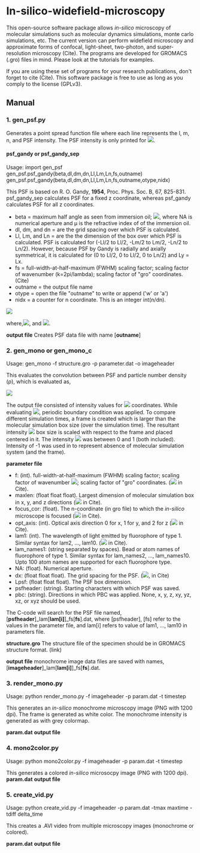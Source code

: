 # In-silico-widefield-microscopy

This open-source software package allows *in-silico* microscopy of molecular simulations such as molecular
dynamics simulations, monte carlo simulations, etc. The current version can perform widefield microscopy 
and approximate forms of confocal, light-sheet, two-photon, and super-resolution microscopy (Cite). 
The programs are developed for GROMACS (.gro) files in mind. Please look at the tutorials for examples.

If you are using these set of programs for your research publications, don't forget to cite (Cite). This software 
package is free to use as long as you comply to the license (GPLv3).

## Manual

### 1. gen_psf.py 

Generates a point spread function file where each line represents the l, m, n, and PSF intensity.
The PSF intensity is only printed for <img src="https://render.githubusercontent.com/render/math?math=m \leq l">.

#### psf_gandy or psf_gandy_sep
Usage: 
import gen_psf
gen_psf.psf_gandy(beta,dl,dm,dn,Ll,Lm,Ln,fs,outname)
gen_psf.psf_gandy(beta,dl,dm,dn,Ll,Lm,Ln,fs,outname,otype,nidx)


This PSF is based on  R. O. Gandy, **1954**, Proc. Phys. Soc. B, 67, 825-831. psf_gandy_sep calculates PSF for a fixed z coordinate, whereas
psf_gandy calculates PSF for all z coordinates.
- beta = maximum half angle as seen from immersion oil; <img src="https://render.githubusercontent.com/render/math?math=\sin^{-1}(NA/\mu)">, where NA is numerical aperture
  and μ is the refractive index of of the immersion oil. 
- dl, dm, and dn = are the grid spacing over which PSF is calculated. 
- Ll, Lm, and Ln = are the the dimension of the box over which PSF is calculated. PSF is calculated for (-Ll/2 to Ll/2, -Lm/2 to Lm/2, -Ln/2 to Ln/2). However, because PSF
  by Gandy is radially and axially symmetrical, it is calculated for (0 to Ll/2, 0 to Ll/2, 0 to Ln/2) and Ly = Lx.
- fs = full-width-at-half-maximum (FWHM) scaling factor; scaling factor of wavenumber (k=2pi/lambda); scaling factor of "gro" coordinates. (Cite) 
- outname = the output file name
- otype = open the file "outname" to write or append ('w' or 'a')
- nidx = a counter for n coordinate. This is an integer int(n/dn).
<img src="https://render.githubusercontent.com/render/math?math=PSF(r,n^')=PSF(l^',m^',n^')=I_0 \left\vert \frac{3}{2(1-\cos^{3/2}\beta)} \int_0^\beta e^{ik^'n^'\cos\theta}J_0(k^'r\sin\theta)\sin\theta\cos^{1/2}\theta d\theta \right\vert^2">

where,<img src="https://render.githubusercontent.com/render/math?math=k^'=\frac{2\pi f_s}{\lambda}">, and <img src="https://render.githubusercontent.com/render/math?math=I_0 = 1">.   

**output file**
Creates PSF data file with name [**outname**]

### 2. gen_mono or gen_mono_c
Usage:
gen_mono -f structure.gro -p parameter.dat -o imageheader

This evaluates the convolution between PSF and particle number density (ρ), which is evaluated as, 

<img src="https://render.githubusercontent.com/render/math?math=I(l^',m^')=\sum_{j=1}^N PSF(l^'-l_j,m^'-m_j,n_O-n_j)">

The output file consisted of intensity values for <img src="https://render.githubusercontent.com/render/math?math=(l^',m^')"> coordinates. While evaluating <img src="https://render.githubusercontent.com/render/math?math=I">, periodic boundary condition was applied. 
To compare different simulation times, a frame is created which is larger than the molecular simulation box size (over the simulation time). 
The resultant intensity <img src="https://render.githubusercontent.com/render/math?math=I"> box size is scaled with respect to the frame and placed centered in it. The intensity <img src="https://render.githubusercontent.com/render/math?math=I"> was between 0 and 1 (both included). Intensity of -1 was used in 
to represent absence of molecular simulation system (and the frame).

**parameter file**
- f: (int). full-width-at-half-maximum (FWHM) scaling factor; scaling factor of wavenumber <img src="https://render.githubusercontent.com/render/math?math=\left( k=2\pi/\lambda\right)">; scaling factor of "gro" coordinates. (<img src="https://render.githubusercontent.com/render/math?math=f_s"> in Cite).
- maxlen: (float float float). Largest dimension of molecular simulation box in x, y, and z directions (<img src="https://render.githubusercontent.com/render/math?math=B_l^*, B_m^*, B_n^*"> in Cite).
- focus_cor: (float). The n-coordinate (in gro file) to which the *in-silico* microscope is focused (<img src="https://render.githubusercontent.com/render/math?math=n_O"> in Cite). 
- opt_axis: (int). Optical axis direction 0 for x, 1 for y, and 2 for z (<img src="https://render.githubusercontent.com/render/math?math=n"> in Cite).
- lam1: (int). The wavelength of light emitted by fluorophore of type 1. Similar syntax for lam2, ..., lam10. (<img src="https://render.githubusercontent.com/render/math?math=\lambda"> in Cite).
- lam_names1: (string separated by spaces). Bead or atom names of fluorophore of type 1. Similar syntax for lam_names2, ..., lam_names10. Upto 100 atom names are supported for each fluorophore type.
- NA: (float). Numerical aperture. 
- dx: (float float float). The grid spacing for the PSF. (<img src="https://render.githubusercontent.com/render/math?math=\Delta l^', \Delta m^', \Delta n^'">,  in Cite)
- Lpsf: (float float float). The PSF box dimension. 
- psfheader: (string). Starting characters with which PSF was saved.
- pbc: (string). Directions in which PBC was applied. None, x, y, z, xy, yz, xz, or xyz should be used.

The C-code will search for the PSF file named, [**psfheader**]_lam[**lam[i]**]_fs[**fs**].dat, where [psfheader], [fs] refer to the values in the parameter file, and lam[i] refers to value of lam1, ..., lam10 in parameters file.

**structure.gro**
The structure file of the specimen should be in GROMACS structure format. (link)

**output file**
monochrome image data files are saved with names, [**imageheader**]_lam[**lam[i]**]_fs[**fs**].dat.

### 3. render_mono.py

Usage: python render_mono.py -f imageheader -p param.dat -t timestep

This generates an *in-silico* monochrome microscopy image (PNG with 1200 dpi). The frame is generated as white color. 
The monochrome intensity is generated as with grey colormap.

**param.dat**
**output file**

### 4. mono2color.py
Usage:  python mono2color.py -f imageheader -p param.dat -t timestep

This generates a colored *in-silico* microsocpy image (PNG with 1200 dpi).
**param.dat**
**output file**

### 5. create_vid.py
Usage:  python create_vid.py -f imageheader -p param.dat -tmax maxtime -tdiff delta_time

This creates a .AVI video from multiple microscopy images (monochrome or colored).

**param.dat**
**output file**
